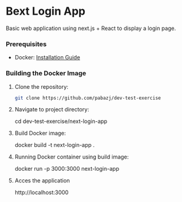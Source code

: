 # Bext Login App

Basic web application using next.js + React to display a login page.

### Prerequisites

- Docker: [Installation Guide](https://docs.docker.com/get-docker/)

### Building the Docker Image

1. Clone the repository:

   ```bash
   git clone https://github.com/pabazj/dev-test-exercise

2. Navigate to project directory:

   cd dev-test-exercise/next-login-app

3. Build Docker image:

   docker build -t next-login-app .

3. Running Docker container using build image:

   docker run -p 3000:3000 next-login-app

4. Acces the application

    http://localhost:3000

